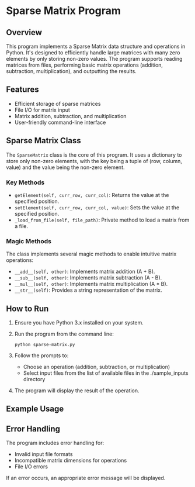 # Sparse Matrix Program

## Overview

This program implements a Sparse Matrix data structure and operations in Python. It's designed to efficiently handle large matrices with many zero elements by only storing non-zero values. The program supports reading matrices from files, performing basic matrix operations (addition, subtraction, multiplication), and outputting the results.

## Features

- Efficient storage of sparse matrices
- File I/O for matrix input
- Matrix addition, subtraction, and multiplication
- User-friendly command-line interface

## Sparse Matrix Class

The `SparseMatrix` class is the core of this program. It uses a dictionary to store only non-zero elements, with the key being a tuple of (row, column, value) and the value being the non-zero element.

### Key Methods

- `getElement(self, curr_row, curr_col)`: Returns the value at the specified position.
- `setElement(self, curr_row, curr_col, value)`: Sets the value at the specified position.
- `_load_from_file(self, file_path)`: Private method to load a matrix from a file.

### Magic Methods

The class implements several magic methods to enable intuitive matrix operations:

- `__add__(self, other)`: Implements matrix addition (A + B).
- `__sub__(self, other)`: Implements matrix subtraction (A - B).
- `__mul__(self, other)`: Implements matrix multiplication (A \* B).
- `__str__(self)`: Provides a string representation of the matrix.

## How to Run

1. Ensure you have Python 3.x installed on your system.

2. Run the program from the command line:

   ```
   python sparse-matrix.py
   ```

3. Follow the prompts to:

   - Choose an operation (addition, subtraction, or multiplication)
   - Select input files from the list of available files in the ./sample_inputs directory

4. The program will display the result of the operation.

## Example Usage

## Error Handling

The program includes error handling for:

- Invalid input file formats
- Incompatible matrix dimensions for operations
- File I/O errors

If an error occurs, an appropriate error message will be displayed.
